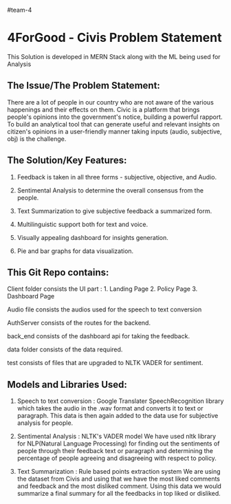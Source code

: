 #team-4


4ForGood - Civis Problem Statement
=================================================
This Solution is developed in MERN Stack along with the ML being used for Analysis

The Issue/The Problem Statement:
--------------
There are a lot of people in our country who are not aware of the various happenings and their effects on them. Civic is a platform that brings people's opinions into the government's notice, building a powerful rapport. To build an analytical tool that can generate useful and relevant insights on citizen's opinions in a user-friendly manner taking inputs (audio, subjective, obj) is the challenge.

The Solution/Key Features:
---------------
1. Feedback is taken in all three forms - subjective, objective, and Audio.

2. Sentimental Analysis to determine the overall consensus from the people. 

3. Text Summarization to give subjective feedback a summarized form. 

4. Multilinguistic support both for text and voice. 

5. Visually appealing dashboard for insights generation. 

6. Pie and bar graphs for data visualization.

This Git Repo contains:
----------
Client folder consists the UI part :
    1. Landing Page
    2. Policy Page
    3. Dashboard Page
  
  
Audio file consists the audios used for the speech to text conversion

AuthServer consists of the routes for the backend.

back_end consists of the dashboard api for taking the feedback.

data folder consists of the data required.

test consists of files that are upgraded to NLTK VADER for sentiment.

Models and Libraries Used:
-----------

1. Speech to text conversion : Google Translater
SpeechRecognition library which takes the audio in the .wav format and converts it to text or paragraph. This data is then again added to the data use for subjective analysis for people.

2. Sentimental Analysis : NLTK's VADER model
We have used nltk library for NLP(Natural Language Processing) for finding out the sentiments of people through their feedback text or paragraph and determining the percentage of people agreeing and disagreeing with respect to policy.

3. Text Summarization : Rule based points extraction system
We are using the dataset from Civis and using that we have the most liked comments and feedback and the most disliked comment. Using this data we would summarize a final summary for all the feedbacks in top liked or disliked.



